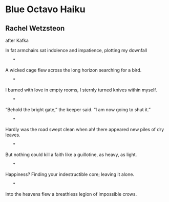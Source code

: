 # Blue Octavo Haiku
## Rachel Wetzsteon
after Kafka

In fat armchairs sat
indolence and impatience,
plotting my downfall

      *

A wicked cage flew
across the long horizon
searching for a bird.

      *

I burned with love in
empty rooms, I sternly turned
knives within myself.

      *

“Behold the bright gate,”
the keeper said. “I am now
going to shut it.”

      *

Hardly was the road
swept clean when ah! there appeared
new piles of dry leaves.

      *

But nothing could kill
a faith like a guillotine,
as heavy, as light.

      *

Happiness? Finding
your indestructible core;
leaving it alone.

      *

Into the heavens
flew a breathless legion of
impossible crows.